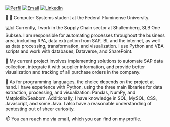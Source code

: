 [![Perfil](https://img.shields.io/badge/-Perfil-007f4f?style=flat-square&logo=github&logoColor=white&labelColor=007f4f)](https://github.com/ajulianajordao)
[![Email](https://img.shields.io/badge/-Email-007f4f?style=flat-square&logo=mail.ru&logoColor=white&labelColor=007f4f)](mailto:julianaj.fernandes@hotmail.com)
[![LinkedIn](https://img.shields.io/badge/-LinkedIn-007f4f?style=flat-square&logo=linkedin&logoColor=white&labelColor=007f4f)](https://www.linkedin.com/in/juliana-jordao-fernandes/)


👋 👋 Computer Systems student at the Federal Fluminense University.

💻📊 Currently, I work in the Supply Chain sector at Shullemberg, SLB One Subsea. I am responsible for automating processes throughout the business area, including RPA, data extraction from SAP, BI, and the internet, as well as data processing, transformation, and visualization. I use Python and VBA scripts and work with databases, Dataverse, and SharePoint.

🔭 My current project involves implementing solutions to automate SAP data collection, integrate it with supplier information, and provide better visualization and tracking of all purchase orders in the company.

🌱 As for programming languages, the choice depends on the project at hand. I have experience with Python, using the three main libraries for data extraction, processing, and visualization: Pandas, NumPy, and Matplotlib/Seaborn. Additionally, I have knowledge in SQL, MySQL, CSS, Javascript, and some Java. I also have a reasonable understanding of pentesting out of sheer curiosity.
 
📫 You can reach me via email, which you can find on my profile.
